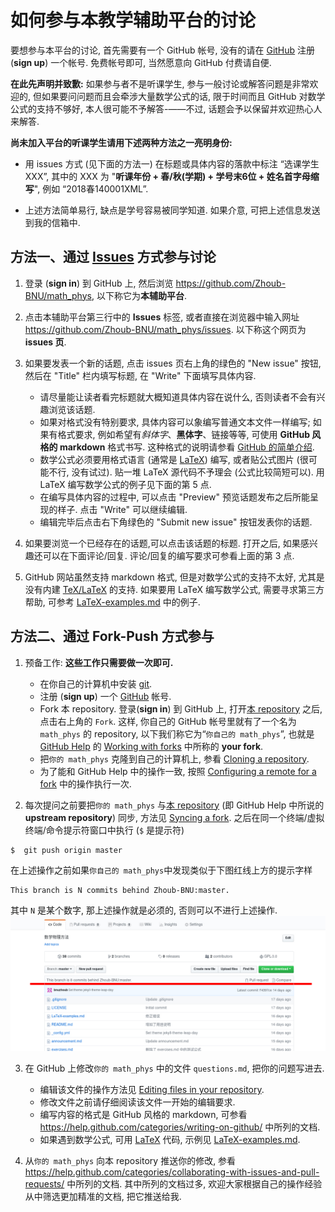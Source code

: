 # 如何参与本教学辅助平台的讨论

要想参与本平台的讨论, 首先需要有一个 GitHub 帐号, 没有的请在
[GitHub](https://github.com) 注册 (**sign up**) 一个帐号.  免费帐号即可,
当然愿意向 GitHub 付费请自便.

**在此先声明并致歉:**
如果参与者不是听课学生, 参与一般讨论或解答问题是非常欢迎的,
但如果要问问题而且会牵涉大量数学公式的话, 限于时间而且 GitHub
对数学公式的支持不够好, 本人很可能不予解答-——不过,
话题会予以保留并欢迎热心人来解答.

**尚未加入平台的听课学生请用下述两种方法之一亮明身份:**
  - 用 issues 方式 (见下面的方法一) 在标题或具体内容的落款中标注 “选课学生 XXX”,
  其中的 XXX 为 "**听课年份 + 春/秋(学期) + 学号末6位 + 姓名首字母缩写**", 例如
  “2018春140001XML”.

  - 上述方法简单易行, 缺点是学号容易被同学知道.
  如果介意, 可把上述信息发送到我的信箱中.

## 方法一、通过 [Issues](https://github.com/Zhoub-BNU/math_phys/issues) 方式参与讨论

1. 登录 (**sign in**) 到 GitHub 上, 然后浏览 https://github.com/Zhoub-BNU/math_phys, 以下称它为**本辅助平台**.
2. 点击本辅助平台第三行中的 **Issues** 标签, 或者直接在浏览器中输入网址 https://github.com/Zhoub-BNU/math_phys/issues.
以下称这个网页为 **issues 页**.
3. 如果要发表一个新的话题, 点击 issues 页右上角的绿色的 "New issue" 按钮, 然后在 "Title" 栏内填写标题,
在 "Write" 下面填写具体内容.
    * 请尽量能让读者看完标题就大概知道具体内容在说什么, 否则读者不会有兴趣浏览该话题.
    * 如果对格式没有特别要求, 具体内容可以象编写普通文本文件一样编写; 如果有格式要求, 例如希望有*斜体字*、**黑体字**、链接等等,
    可使用 **GitHub 风格的 markdown** 格式书写.  这种格式的说明请参看
    [GitHub 的简单介绍](https://help.github.com/categories/writing-on-github).
    * 数学公式必须要用格式语言 (通常是 [LaTeX](https://en.wikipedia.org/wiki/LaTeX)) 编写, 或者贴公式图片 (很可能不行,
    没有试过).  贴一堆 LaTeX 源代码不予理会 (公式比较简短可以).  用 LaTeX 编写数学公式的例子见下面的第 5 点.
    * 在编写具体内容的过程中, 可以点击 "Preview" 预览话题发布之后所能呈现的样子.  点击 "Write" 可以继续编辑.
    * 编辑完毕后点击右下角绿色的 "Submit new issue" 按钮发表你的话题.

4. 如果要浏览一个已经存在的话题,可以点击该话题的标题.  打开之后, 如果感兴趣还可以在下面评论/回复.
评论/回复的编写要求可参看上面的第 3 点.
5. GitHub 网站虽然支持 markdown 格式, 但是对数学公式的支持不太好, 尤其是没有内建 [TeX/LaTeX](https://tug.org) 的支持.
如果要用 LaTeX 编写数学公式, 需要寻求第三方帮助, 可参考
[LaTeX-examples.md](https://github.com/Zhoub-BNU/math_phys/blob/master/LaTeX-examples.md) 中的例子.

## 方法二、通过 Fork-Push 方式参与

1. 预备工作: **这些工作只需要做一次即可.**
    * 在你自己的计算机中安装 [git](https://git-scm.com/).
    * 注册 (**sign up**) 一个 [GitHub](https://github.com) 帐号.
    * Fork 本 repository. 登录(**sign in**) 到 GitHub 上, 打开[本 repository](https://github.com/Zhoub-BNU/math_phys)
    之后, 点击右上角的 `Fork`.  这样, 你自己的 GitHub 帐号里就有了一个名为 `math_phys` 的 repository,
    以下我们称它为“`你自己的 math_phys`”, 也就是 [GitHub Help](https://help.github.com) 的
    [Working with forks](https://help.github.com/articles/working-with-forks/) 中所称的 **your fork**.
    * 把`你的 math_phys` 克隆到自己的计算机上, 参看
    [Cloning a repository](https://help.github.com/articles/cloning-a-repository/).
    * 为了能和 GitHub Help 中的操作一致, 按照
    [Configuring a remote for a fork](https://help.github.com/articles/configuring-a-remote-for-a-fork/)
    中的操作执行一次.

2. 每次提问之前要把`你的 math_phys` 与[本 repository](https://github.com/Zhoub-BNU/math_phys)
(即 GitHub Help 中所说的 **upstream repository**) 同步, 方法见
[Syncing a fork](https://help.github.com/articles/syncing-a-fork/).  之后在同一个终端/虚拟终端/命令提示符窗口中执行
(`$` 是提示符)
```
$  git push origin master
```
  在上述操作之前如果`你自己的 math_phys`中发现类似于下图红线上方的提示字样
```
This branch is N commits behind Zhoub-BNU:master.
```
  其中 `N` 是某个数字, 那上述操作就是必须的, 否则可以不进行上述操作.
![screenshot](before-pulling.jpg)

3. 在 GitHub 上修改`你的 math_phys` 中的文件 `questions.md`, 把你的问题写进去.
    * 编辑该文件的操作方法见 [Editing files in your repository](https://help.github.com/articles/editing-files-in-your-repository/).
    * 修改文件之前请仔细阅读该文件一开始的编辑要求.
    * 编写内容的格式是 GitHub 风格的 markdown, 可参看 https://help.github.com/categories/writing-on-github/ 中所列的文档.
    * 如果遇到数学公式, 可用 [LaTeX](https://tug.org) 代码, 示例见 [LaTeX-examples.md](https://github.com/Zhoub-BNU/math_phys/blob/master/LaTeX-examples.md).

4. 从`你的 math_phys` 向本 repository 推送你的修改, 参看
https://help.github.com/categories/collaborating-with-issues-and-pull-requests/
中所列的文档.  其中所列的文档过多, 欢迎大家根据自己的操作经验从中筛选更加精准的文档, 把它推送给我.
